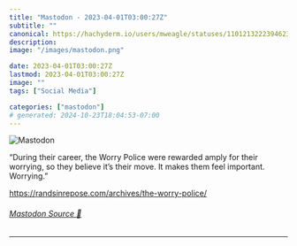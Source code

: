 ```yaml
---
title: "Mastodon - 2023-04-01T03:00:27Z"
subtitle: ""
canonical: https://hachyderm.io/users/mweagle/statuses/110121322239462351
description:
image: "/images/mastodon.png"

date: 2023-04-01T03:00:27Z
lastmod: 2023-04-01T03:00:27Z
image: ""
tags: ["Social Media"]

categories: ["mastodon"]
# generated: 2024-10-23T18:04:53-07:00
---
```

![Mastodon](/images/mastodon.png)

<p>“During their career, the Worry Police were rewarded amply for their worrying, so they believe it’s their move. It makes them feel important. Worrying.”</p><p><a href="https://randsinrepose.com/archives/the-worry-police/" target="_blank" rel="nofollow noopener noreferrer" translate="no"><span class="invisible">https://</span><span class="ellipsis">randsinrepose.com/archives/the</span><span class="invisible">-worry-police/</span></a></p>


###### [Mastodon Source 🐘](https://hachyderm.io/@mweagle/110121322239462351)

___
